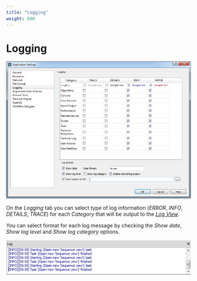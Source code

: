 ```yaml
---
title: "Logging"
weight: 600
---
```



# Logging


![](/images/4227270/4456895.png)

On the _Logging_ tab you can select type of log information (_ERROR_, _INFO_, _DETAILS_, _TRACE_) for each _Category_ that will be output to the [_Log View_](log-view.md).

You can select format for each log message by checking the _Show date_, _Show log level_ and _Show log category_ options.


![](/images/4227270/4456896.png)
